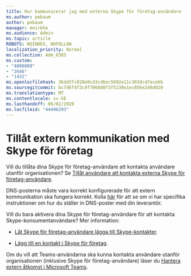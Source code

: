```yaml
---
title: Hur kommunicerar jag med externa Skype för företag-användare
ms.author: pebaum
author: pebaum
manager: mnirkhe
ms.audience: Admin
ms.topic: article
ROBOTS: NOINDEX, NOFOLLOW
localization_priority: Normal
ms.collection: Adm_O365
ms.custom:
- "4000008"
- "2646"
- "1432"
ms.openlocfilehash: 3bdd3fc028e0cd3cd6ec5692e11c303dcd7ace6b
ms.sourcegitcommit: bc7d6f4f3c9f7060d073f5130e1ec856e248d020
ms.translationtype: MT
ms.contentlocale: sv-SE
ms.lasthandoff: 06/02/2020
ms.locfileid: "44496293"
---
```

# <a name="allow-external-communications-with-skype-for-business"></a>Tillåt extern kommunikation med Skype för företag 

Vill du tillåta dina Skype för företag-användare att kontakta användare utanför organisationen? Se [Tillåt användare att kontakta externa Skype för företag-användare](https://docs.microsoft.com/skypeforbusiness/set-up-skype-for-business-online/allow-users-to-contact-external-skype-for-business-users).

DNS-posterna måste vara korrekt konfigurerade för att extern kommunikation ska fungera korrekt. Kolla [här](https://docs.microsoft.com/microsoft-365/admin/get-help-with-domains/set-up-your-domain-host-specific-instructions) för att se om vi har specifika instruktioner om hur du ställer in DNS-poster med din leverantör. 

Vill du bara aktivera dina Skype för företag-användare för att kontakta Skype-konsumentanvändare? Mer information:

- [Låt Skype för företag-användare lägga till Skype-kontakter](https://docs.microsoft.com/skypeforbusiness/set-up-skype-for-business-online/let-skype-for-business-users-add-skype-contacts). 

- [Lägg till en kontakt i Skype för företag](https://support.office.com/article/add-a-contact-in-skype-for-business-89338023-2adf-4f5c-90b6-f8b6f72fadd1).


Om du vill att Teams-användarna ska kunna kontakta användare utanför organisationen (inklusive Skype för företag-användare) läser du [Hantera extern åtkomst i Microsoft Teams](https://docs.microsoft.com/microsoftteams/let-your-teams-users-communicate-with-other-people). 